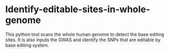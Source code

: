 # Identify-editable-sites-in-whole-genome
This python tool scans the whole human genome to detect the base editing sites. It is also inputs the GWAS and identify the SNPs that are editable by base editing system. 
